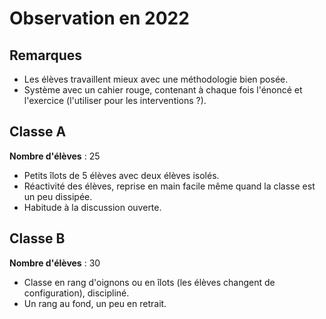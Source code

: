 # Observation en 2022

## Remarques 
 - Les élèves travaillent mieux avec une méthodologie bien posée.
 - Système avec un cahier rouge, contenant à chaque fois l'énoncé et l'exercice (l'utiliser pour les interventions ?).
  
## Classe A

**Nombre d'élèves** : 25 

- Petits îlots de 5 élèves avec deux élèves isolés.
- Réactivité des élèves, reprise en main facile même quand la classe est un peu dissipée.
- Habitude à la discussion ouverte.

## Classe B

**Nombre d'élèves** : 30

- Classe en rang d'oignons ou en îlots (les élèves changent de configuration), discipliné.
- Un rang au fond, un peu en retrait.



